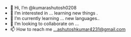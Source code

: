 - 👋 Hi, I’m @kumarashutosh0208
- 👀 I’m interested in ... learning new things .
- 🌱 I’m currently learning ... new languages..
- 💞️ I’m looking to collaborate on ...
- 📫 How to reach me ...ashutoshkumar4231@gmail.com

<!---
kumarashutosh0208/kumarashutosh0208 is a ✨ special ✨ repository because its `README.md` (this file) appears on your GitHub profile.
You can click the Preview link to take a look at your changes.
--->
